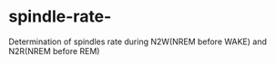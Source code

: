 # spindle-rate-
Determination of spindles rate  during N2W(NREM before WAKE) and N2R(NREM before REM)
